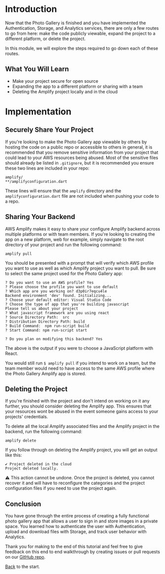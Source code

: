 # Introduction

Now that the Photo Gallery is finished and you have implemented the Authentication, Storage, and Analytics services, there are only a few routes to go from here: make the code publicly viewable, expand the project to a different platform, or delete the project.

In this module, we will explore the steps required to go down each of these routes.

## What You Will Learn

- Make your project secure for open source
- Expanding the app to a different platform or sharing with a team
- Deleting the Amplify project locally and in the cloud

# Implementation

## Securely Share Your Project

If you're looking to make the Photo Gallery app viewable by others by hosting the code on a public repo or accessible to others in general, it is recommended that you remove sensitive information from your project that could lead to your AWS resources being abused. Most of the sensitive files should already be listed in `.gitignore`, but it is recommended you ensure these two lines are included in your repo:

```
amplify/
**/amplifyconfiguration.dart
```

These lines will ensure that the `amplify` directory and the `amplifyconfiguration.dart` file are not included when pushing your code to a repo.

## Sharing Your Backend

AWS Amplify makes it easy to share your configure Amplify backend across multiple platforms or with team members. If you're looking to creating the app on a new platform, web for example, simply navigate to the root directory of your project and run the following command:

```shell
amplify pull
```

You should be presented with a prompt that will verify which AWS profile you want to use as well as which Amplify project you want to pull. Be sure to select the same project used for the Photo Gallery app:

```shell
? Do you want to use an AWS profile? Yes
? Please choose the profile you want to use default
? Which app are you working on? d3p0ir7eqcu4le
Backend environment 'dev' found. Initializing...
? Choose your default editor: Visual Studio Code
? Choose the type of app that you're building javascript
Please tell us about your project
? What javascript framework are you using react
? Source Directory Path:  src
? Distribution Directory Path: build
? Build Command:  npm run-script build
? Start Command: npm run-script start

? Do you plan on modifying this backend? Yes
```

The above is the output if you were to choose a JavaScript platform with React.

You would still run `$ amplify pull` if you intend to work on a team, but the team member would need to have access to the same AWS profile where the Photo Gallery Amplify app is stored.

## Deleting the Project

If you're finished with the project and don't intend on working on it any further, you should consider deleting the Amplify app. This ensures that your resources wont be abused in the event someone gains access to your projects' credentials.

To delete all the local Amplify associated files and the Amplify project in the backend, run the following command:

```shell
amplify delete
```

If you follow through on deleting the Amplify project, you will get an output like this:

```shell
✔ Project deleted in the cloud
Project deleted locally.
```

⚠️ This action cannot be undone. Once the project is deleted, you cannot recover it and will have to reconfigure the categories and the project configuration files if you need to use the project again.

## Conclusion

You have gone through the entire process of creating a fully functional photo gallery app that allows a user to sign in and store images in a private space. You learned how to authenticate the user with Authentication, upload and download files with Storage, and track user behavior with Analytics.

Thank you for making to the end of this tutorial and feel free to give feedback on this end to end walkthrough by creating issues or pull requests on our [GitHub repo](https://github.com/Kilo-Loco/drafts/tree/master/amplify-getting-started-flutter).

[Back](01_introduction.md) to the start.